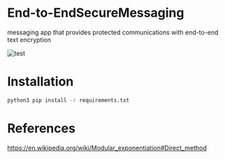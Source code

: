 # End-to-EndSecureMessaging

messaging app that provides protected communications with end-to-end text encryption

![test](https://github.com/hsmethurst/End-to-EndSecureMessaging/assets/57690423/d116ca7a-7d2c-460c-81cc-4e8559f2d172)

# Installation
```bash
python3 pip install -r requirements.txt
```

# References

https://en.wikipedia.org/wiki/Modular_exponentiation#Direct_method
